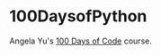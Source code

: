 # 100DaysofPython
Angela Yu's [100 Days of Code](https://www.udemy.com/course/100-days-of-code/) course.
